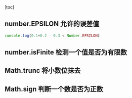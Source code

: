 [toc]

## number.EPSILON 允许的误差值

```javascript
console.log(0.1+0.2 - 0.3 < Number.EPSILON)
```



## number.isFinite 检测一个值是否为有限数

## Math.trunc 将小数位抹去

## Math.sign 判断一个数是否为正数